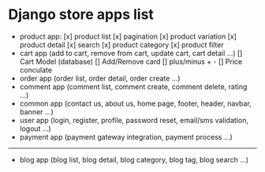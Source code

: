 # Django store apps list

* product app:
    [x] product list
    [x] pagination
    [x] product variation
    [x] product detail
    [x] search
    [x] product category
    [x] product filter
* cart app (add to cart, remove from cart, update cart, cart detail ...)
    [] Cart Model (database)
    [] Add/Remove card
    [] plus/minus + -
    [] Price conculate
* order app (order list, order detail, order create ...)
* comment app (comment list, comment create, comment delete, rating ...)
* common app (contact us, about us, home page, footer, header, navbar, banner ...)
* user app (login, register, profile, password reset, email/sms validation, logout ...)
* payment app (payment gateway integration, payment process ...)
 ---
* blog app (blog list, blog detail, blog category, blog tag, blog search ...)
